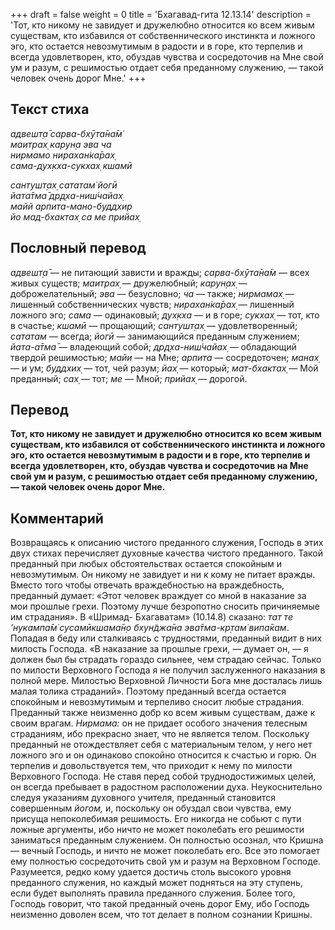 +++
draft = false
weight = 0
title = 'Бхагавад-гита 12.13.14'
description = 'Тот, кто никому не завидует и дружелюбно относится ко всем живым существам, кто избавился от собственнического инстинкта и ложного эго, кто остается невозмутимым в радости и в горе, кто терпелив и всегда удовлетворен, кто, обуздав чувства и сосредоточив на Мне свой ум и разум, с решимостью отдает себя преданному служению, — такой человек очень дорог Мне.'
+++

## Текст стиха

_адвешт̣а̄ сарва-бхӯта̄на̄м̇  
маитрах̣ карун̣а эва ча  
нирмамо нирахан̇ка̄рах̣  
сама-дух̣кха-сукхах̣ кшамӣ_

_сантушт̣ах̣ сататам̇ йогӣ  
йата̄тма̄ др̣д̣ха-ниш́чайах̣  
майй арпита-мано-буддхир  
йо мад-бхактах̣ са ме прийах̣_

## Пословный перевод

_адвешт̣а̄_ — не питающий зависти и вражды; _сарва_\-_бхӯта̄на̄м_ — всех живых существ; _маитрах̣_ — дружелюбный; _карун̣ах̣_ — доброжелательный; _эва_ — безусловно; _ча_ — также; _нирмамах̣_ — лишенный собственнических чувств; _нирахан̇ка̄рах̣_ — лишенный ложного эго; _сама_ — одинаковый; _дух̣кха_ — и в горе; _сукхах̣_ — тот, кто в счастье; _кшамӣ_ — прощающий; _сантушт̣ах̣_ — удовлетворенный; _сататам_ — всегда; _йогӣ_ — занимающийся преданным служением; _йата_\-_а̄тма̄_ — владеющий собой; _др̣д̣ха_\-_ниш́чайах̣_ — обладающий твердой решимостью; _майи_ — на Мне; _арпита_ — сосредоточен; _манах̣_ — и ум; _буддхих̣_ — тот, чей разум; _йах̣_ — который; _мат_\-_бхактах̣_ — Мой преданный; _сах̣_ — тот; _ме_ — Мной; _прийах̣_ — дорогой.

## Перевод

**Тот, кто никому не завидует и дружелюбно относится ко всем живым существам, кто избавился от собственнического инстинкта и ложного эго, кто остается невозмутимым в радости и в горе, кто терпелив и всегда удовлетворен, кто, обуздав чувства и сосредоточив на Мне свой ум и разум, с решимостью отдает себя преданному служению, — такой человек очень дорог Мне.**

## Комментарий

Возвращаясь к описанию чистого преданного служения, Господь в этих двух стихах перечисляет духовные качества чистого преданного. Такой преданный при любых обстоятельствах остается спокойным и невозмутимым. Он никому не завидует и ни к кому не питает вражды. Вместо того чтобы отвечать враждебностью на враждебность, преданный думает: «Этот человек враждует со мной в наказание за мои прошлые грехи. Поэтому лучше безропотно сносить причиняемые им страдания». В «Шримад- Бхагаватам» (10.14.8) сказано: _тат те ’нукампа̄м̇ сусамӣкшама̄н̣о бхун̃джа̄на эва̄тма-кр̣там̇ випа̄кам_. Попадая в беду или сталкиваясь с трудностями, преданный видит в них милость Господа. «В наказание за прошлые грехи, — думает он, — я должен был бы страдать гораздо сильнее, чем страдаю сейчас. Только по милости Верховного Господа я не получил заслуженного наказания в полной мере. Милостью Верховной Личности Бога мне досталась лишь малая толика страданий». Поэтому преданный всегда остается спокойным и невозмутимым и терпеливо сносит любые страдания. Преданный также неизменно добр ко всем живым существам, даже к своим врагам. _Нирмама:_ он не придает особого значения телесным страданиям, ибо прекрасно знает, что не является телом. Поскольку преданный не отождествляет себя с материальным телом, у него нет ложного эго и он одинаково спокойно относится к счастью и горю. Он терпелив и довольствуется тем, что приходит к нему по милости Верховного Господа. Не ставя перед собой труднодостижимых целей, он всегда пребывает в радостном расположении духа. Неукоснительно следуя указаниям духовного учителя, преданный становится совершенным _йогом,_ и, поскольку он обуздал свои чувства, ему присуща непоколебимая решимость. Его никогда не собьют с пути ложные аргументы, ибо ничто не может поколебать его решимости заниматься преданным служением. Он полностью осознал, что Кришна — вечный Господь, и ничто не может поколебать его. Все это помогает ему полностью сосредоточить свой ум и разум на Верховном Господе. Разумеется, редко кому удается достичь столь высокого уровня преданного служения, но каждый может подняться на эту ступень, если будет выполнять правила преданного служения. Более того, Господь говорит, что такой преданный очень дорог Ему, ибо Господь неизменно доволен всем, что тот делает в полном сознании Кришны.
